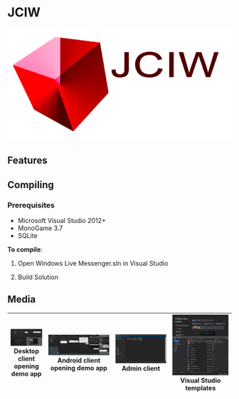 # JCIW

![Preview5](./Media/topheader.png)  

## Features

## Compiling
### Prerequisites
* Microsoft Visual Studio 2012+
* MonoGame 3.7
* SQLite

**To compile**: 

1. Open Windows Live Messenger.sln in Visual Studio

2. Build Solution


## Media


| <a href="./Media/DesktopClient.png"><img src="./Media/DesktopClient.png" width="200"></a> <br> **Desktop client opening demo app** | ![Preview2](./Media/AndroidClient.png) <br> **Android client opening demo app** | ![Preview3](./Media/Adminclient.png) <br> **Admin client** | ![Preview4](./Media/VS.png) <br> **Visual Studio templates** | 
|----|----|----|----|

